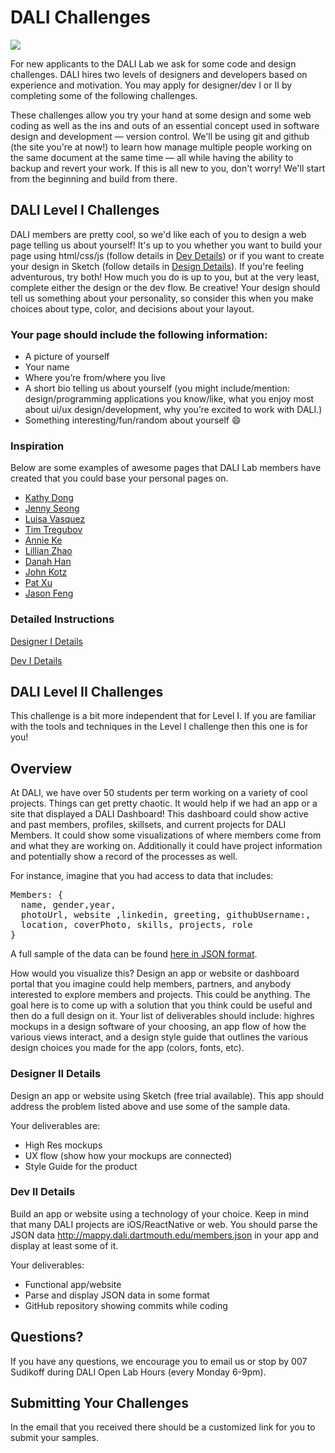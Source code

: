 # DALI Challenges

![](docs/imgs/dali-mondays.gif)

For new applicants to the DALI Lab we ask for some code and design challenges.  DALI hires two levels of designers and developers based on experience and motivation.  You may apply for designer/dev I or II by completing some of the following challenges.

These challenges allow you try your hand at some design and some web coding as well as the ins and outs of an essential concept used in software design and development — version control. We'll be using git and github (the site you're at now!) to learn how manage multiple people working on the same document at the same time — all while having the ability to backup and revert your work. If this is all new to you, don't worry! We'll start from the beginning and build from there.

## DALI Level I Challenges

DALI members are pretty cool, so we'd like each of you to design a web page telling us about yourself! It's up to you whether you want to build your page using html/css/js (follow details in [Dev Details](./docs/dev1_details.md)) or if you want to create your design in Sketch (follow details in [Design Details](./docs/design1_details.md)). If you're feeling adventurous, try both! How much you do is up to you, but at the very least, complete either the design or the dev flow. Be creative! Your design should tell us something about your personality, so consider this when you make choices about type, color, and decisions about your layout.

### Your page should include the following information:
* A picture of yourself
* Your name
* Where you’re from/where you live
* A short bio telling us about yourself (you might include/mention: design/programming applications you know/like, what you enjoy most about ui/ux design/development, why you’re excited to work with DALI.)
* Something interesting/fun/random about yourself :smile:

### Inspiration

Below are some examples of awesome pages that DALI Lab members have created that you could base your personal pages on.

* [Kathy Dong](http://kathydong.com/)
* [Jenny Seong](http://jennyseong.me/)
* [Luisa Vasquez](luisavasquez.me)
* [Tim Tregubov](http://www.zingweb.com/)
* [Annie Ke](http://annieke.me/)
* [Lillian Zhao](http://www.zhaolillian.com/)
* [Danah Han](http://danahhan.me/)
* [John Kotz](http://cs.dartmouth.edu/~jkotz)
* [Pat Xu](http://www.patrickxu.com)
* [Jason Feng](http://www.jasonfeng.com)

### Detailed Instructions

[Designer I Details](./docs/design_I_details.md)

[Dev I Details](./docs/dev_I_details.md)


## DALI Level II Challenges

This challenge is a bit more independent that for Level I.   If you are familiar with the tools and techniques in the Level I challenge then this one is for you!

## Overview

At DALI, we have over 50 students per term working on a variety of cool projects.  Things can get pretty chaotic.  It would help if we had an app or a site that displayed a DALI Dashboard!   This dashboard could show active and past members,  profiles,  skillsets,  and current projects for DALI Members. It could show some visualizations of where members come from and what they are working on. Additionally it could have project information and potentially show a record of the processes as well.  

For instance, imagine that you had access to data that includes:

<pre>
Members: {
  name, gender,year,
  photoUrl, website ,linkedin, greeting, githubUsername:,
  location, coverPhoto, skills, projects, role
}
</pre>

A full sample of the data can be found [here in JSON format](http://mappy.dali.dartmouth.edu/members.json).

How would you visualize this?  Design an app or website or dashboard portal that you imagine could help members,  partners, and anybody interested to explore members and projects.  This could be anything.  The goal here is to come up with a solution that you think could be useful and then do a full design on it.  Your list of deliverables should include: highres mockups in a design software of your choosing, an app flow of how the various views interact, and a design style guide that outlines the various design choices you made for the app (colors, fonts, etc).


### Designer II Details

Design an app or website using Sketch (free trial available).   This app should address the problem listed above and use some of the sample data.  

Your deliverables are:
* High Res mockups
* UX flow (show how your mockups are connected)
* Style Guide for the product



### Dev II Details

Build an app or website using a technology of your choice.  Keep in mind that many DALI projects are iOS/ReactNative or web.  You should parse the JSON data http://mappy.dali.dartmouth.edu/members.json in your app and display at least some of it.

Your deliverables:
* Functional app/website
* Parse and display JSON data in some format
* GitHub repository showing commits while coding


## Questions?

If you have any questions, we encourage you to email us or stop by 007 Sudikoff during DALI Open Lab Hours (every Monday 6-9pm).

## Submitting Your Challenges

In the email that you received there should be a customized link for you to submit your samples.
